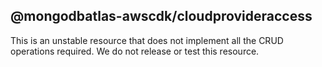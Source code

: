 ## @mongodbatlas-awscdk/cloudprovideraccess

This is an unstable resource that does not implement all the CRUD operations required. We do not release or test this resource.
